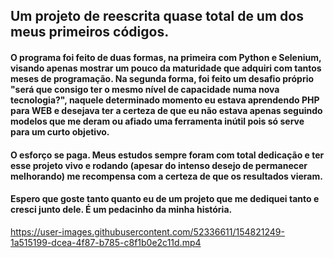 ## Um projeto de reescrita quase total de um dos meus primeiros códigos.

#### O programa foi feito de duas formas, na primeira com Python e Selenium, visando apenas mostrar um pouco da maturidade que adquiri com tantos meses de programação. Na segunda forma, foi feito um desafio próprio "será que consigo ter o mesmo nível de capacidade numa nova tecnologia?", naquele determinado momento eu estava aprendendo PHP para WEB e desejava ter a certeza de que eu não estava apenas seguindo modelos que me deram ou afiado uma ferramenta inútil pois só serve para um curto objetivo.

#### O esforço se paga. Meus estudos sempre foram com total dedicação e ter esse projeto vivo e rodando (apesar do intenso desejo de permanecer melhorando) me recompensa com a certeza de que os resultados vieram.

#### Espero que goste tanto quanto eu de um projeto que me dediquei tanto e cresci junto dele. É um pedacinho da minha história.


https://user-images.githubusercontent.com/52336611/154821249-1a515199-dcea-4f87-b785-c8f1b0e2c11d.mp4

